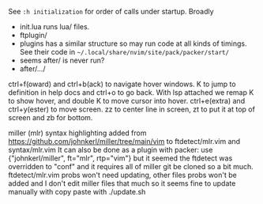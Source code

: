 See `:h initialization` for order of calls under startup.
Broadly
 - init.lua runs lua/ files.
 - ftplugin/
 - plugins has a similar structure so may run code at all kinds of timings.
   See their code in `~/.local/share/nvim/site/pack/packer/start/`
 - seems after/ is never run?
 - after/.../

ctrl+f(oward) and ctrl+b(ack) to navigate hover windows.
K to jump to definition in help docs and ctrl+o to go back. With lsp attached 
we remap K to show hover, and double K to move cursor into hover.
ctrl+e(extra) and ctrl+y(ester) to move screen.
zz to center line in screen, zt to put it at top of screen and zb for bottom.

miller (mlr) syntax highlighting added from https://github.com/johnkerl/miller/tree/main/vim
to ftdetect/mlr.vim and syntax/mlr.vim
It can also be done as a plugin with packer:
use {"johnkerl/miller", ft="mlr", rtp="vim"}
but it seemed the ftdetect was overridden to "conf" and it requires all of 
miller git be cloned so a bit much. ftdetect/mlr.vim probs won't need updating, 
other files probs won't be added and I don't edit miller files that much so it 
seems fine to update manually with copy paste with
./update.sh
